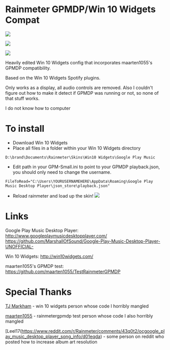 # Rainmeter GPMDP/Win 10 Widgets Compat

![](http://i.imgur.com/QbSdxZm.png)

![](http://i.imgur.com/9x7pUkc.png)

![](http://i.imgur.com/gVB94sS.png)

Heavily edited Win 10 Widgets config that incorporates maarten1055's GPMDP compatibility. 

Based on the Win 10 Widgets Spotify plugins. 

Only works as a display, all audio controls are removed. Also I couldn't figure out how to make it detect if GPMDP was running or not, so none of that stuff works.

I do not know how to computer

# To install
* Download Win 10 Widgets
* Place all files in a folder within your Win 10 Widgets directory
```
D:\brand\Documents\Rainmeter\Skins\Win10 Widgets\Google Play Music
```
* Edit path in your GPM-Small.ini to point to your GPMDP playback.json, you should only need to change the username.
```
FileToRead="C:\Users\YOURUSERNAMEHERE\AppData\Roaming\Google Play Music Desktop Player\json_store\playback.json"
```
* Reload rainmeter and load up the skin!
![](http://i.imgur.com/oCmLrP7.png)

# Links
Google Play Music Desktop Player:
http://www.googleplaymusicdesktopplayer.com/
https://github.com/MarshallOfSound/Google-Play-Music-Desktop-Player-UNOFFICIAL-

Win 10 Widgets:
http://win10widgets.com/

maarten1055's GPMDP test:
https://github.com/maarten1055/TestRainmeterGPMDP

# Special Thanks

[TJ Markham](https://www.reddit.com/user/rainmeterTJ) - win 10 widgets person whose code I horribly mangled

[maarten1055](https://www.reddit.com/user/maarten1055) - rainmetergpmdp test person whose code I also horribly mangled

[Leel17(https://www.reddit.com/r/Rainmeter/comments/43q0t2/ocgoogle_play_music_desktop_player_song_info/d01eqda) - some person on reddit who posted how to increase album art resolution
